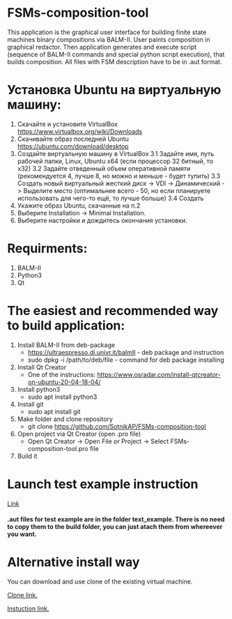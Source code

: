 # FSMs-composition-tool
This application is the graphical user interface for building finite state machines binary compositions via BALM-II.
User paints composition in graphical redactor. Then application generates and execute script (sequence of BALM-II commands and special python script execution), that builds composition.
All files with FSM description have to be in .aut format.

# Установка Ubuntu на виртуальную машину:
1. Скачайте и установите VirtualBox
   https://www.virtualbox.org/wiki/Downloads
2. Скачивайте образ последней Ubuntu
   https://ubuntu.com/download/desktop
3. Создайте виртуальную машину в VirtualBox
   3.1 Задайте имя, путь рабочей папки, Linux, Ubuntu x64 (если процессор 32 битный, то x32)
   3.2 Задайте отведенный объем оперативной памяти (рекомендуется 4, лучше 8, но можно и меньше - будет тупить)
   3.3 Создать новый виртуальный жесткий диск -> VDI -> Динамический -> Выделите место (оптимальнее всего - 50, но если планируете использовать для чего-то ещё, то лучше больше)
   3.4 Создать
4. Укажите образ Ubuntu, скачанные на п.2
5. Выберите Installation -> Minimal Installation.
6. Выберите настройки и дождитесь окончания установки.
   
# Requirments:
1. BALM-II
2. Python3
3. Qt

# The easiest and recommended way to build application:
1. Install BALM-II from deb-package
   - https://ultraespresso.di.univr.it/balmII - deb package and instruction
   - sudo dpkg -i /path/to/deb/file - command for deb package installing
2. Install Qt Creator 
   - One of the instructions: https://www.osradar.com/install-qtcreator-on-ubuntu-20-04-18-04/
3. Install python3 
   - sudo apt install python3
4. Install git
   - sudo apt install git
5. Make folder and clone repository
   - git clone https://github.com/SotnikAP/FSMs-composition-tool
6. Open project via Qt Creator (open .pro file)
   - Open Qt Creator -> Open File or Project -> Select FSMs-composition-tool.pro file
7. Build it

# Launch test example instruction
[Link](https://github.com/SotnikAP/FSMs-composition-tool/blob/master/doc/%D0%A3%D0%BF%D1%80%D0%B0%D0%B2%D0%BB%D0%B5%D0%BD%D0%B8%D0%B5%20%D0%B3%D1%80%D0%B0%D1%84%D0%B8%D1%87%D0%B5%D1%81%D0%BA%D0%B8%D0%BC%20%D1%80%D0%B5%D0%B4%D0%B0%D0%BA%D1%82%D0%BE%D1%80%D0%BE%D0%BC%20%D0%B8%20%D0%B7%D0%B0%D0%BF%D1%83%D1%81%D0%BA%20%D1%82%D0%B5%D1%81%D1%82%D0%BE%D0%B2%D0%BE%D0%B3%D0%BE%20%D0%BF%D1%80%D0%B8%D0%BC%D0%B5%D1%80%D0%B0.pdf)

#### .aut files for test example are in the folder text_example. There is no need to copy them to the build folder, you can just atach them from whereever you want.

# Alternative install way
You can download and use clone of the existing virtual machine.

[Clone link.](https://drive.google.com/drive/folders/1YXSqjMFVEKrZV8mKYEDUqEpwxYU4swMX)

[Instuction link.](https://github.com/SotnikAP/FSMs-composition-tool/blob/master/doc/%D0%90%D0%BB%D1%8C%D1%82%D0%B5%D1%80%D0%BD%D0%B0%D1%82%D0%B8%D0%B2%D0%BD%D0%B0%D1%8F%20%D0%B8%D0%BD%D1%81%D1%82%D1%80%D1%83%D0%BA%D1%86%D0%B8%D1%8F%20%D0%BF%D0%BE%20%D1%83%D1%81%D1%82%D0%B0%D0%BD%D0%BE%D0%B2%D0%BA%D0%B5%20%D0%B8%20%D1%8D%D0%BA%D1%81%D0%BF%D0%BB%D1%83%D0%B0%D1%82%D0%B0%D1%86%D0%B8%D0%B8.pdf)
